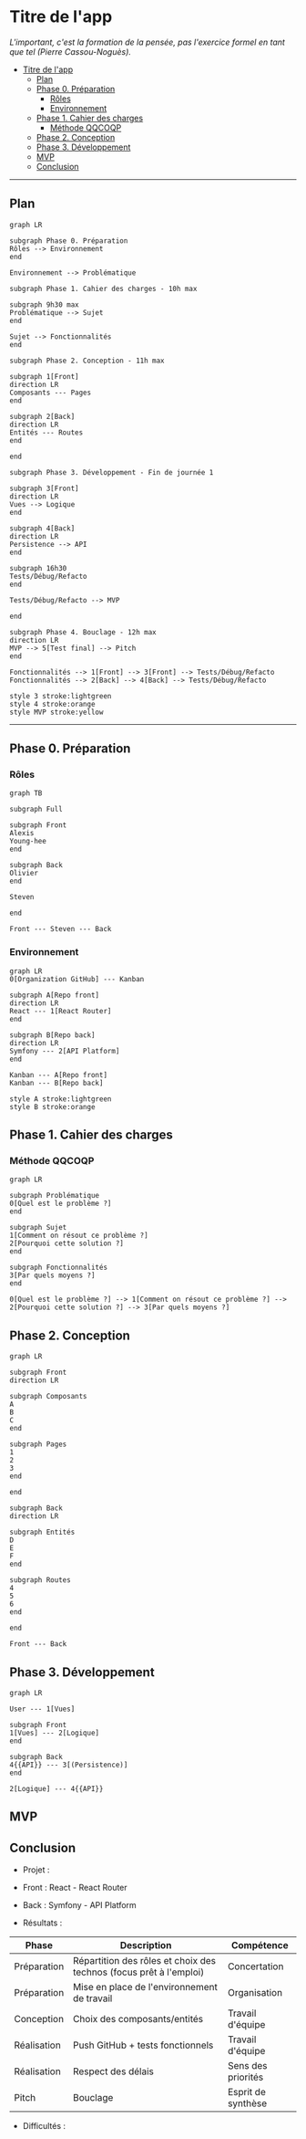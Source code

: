 # Titre de l'app

_L'important, c'est la formation de la pensée, pas l'exercice formel en tant que tel (Pierre Cassou-Noguès)._

- [Titre de l'app](#titre-de-lapp)
  - [Plan](#plan)
  - [Phase 0. Préparation](#phase-0-préparation)
    - [Rôles](#rôles)
    - [Environnement](#environnement)
  - [Phase 1. Cahier des charges](#phase-1-cahier-des-charges)
    - [Méthode QQCOQP](#méthode-qqcoqp)
  - [Phase 2. Conception](#phase-2-conception)
  - [Phase 3. Développement](#phase-3-développement)
  - [MVP](#mvp)
  - [Conclusion](#conclusion)

---

## Plan

```mermaid
graph LR

subgraph Phase 0. Préparation
Rôles --> Environnement
end

Environnement --> Problématique

subgraph Phase 1. Cahier des charges - 10h max

subgraph 9h30 max
Problématique --> Sujet
end

Sujet --> Fonctionnalités
end

subgraph Phase 2. Conception - 11h max

subgraph 1[Front]
direction LR
Composants --- Pages
end

subgraph 2[Back]
direction LR
Entités --- Routes
end

end

subgraph Phase 3. Développement - Fin de journée 1

subgraph 3[Front]
direction LR
Vues --> Logique
end

subgraph 4[Back]
direction LR
Persistence --> API
end

subgraph 16h30
Tests/Débug/Refacto
end

Tests/Débug/Refacto --> MVP

end

subgraph Phase 4. Bouclage - 12h max
direction LR
MVP --> 5[Test final] --> Pitch
end

Fonctionnalités --> 1[Front] --> 3[Front] --> Tests/Débug/Refacto
Fonctionnalités --> 2[Back] --> 4[Back] --> Tests/Débug/Refacto

style 3 stroke:lightgreen
style 4 stroke:orange
style MVP stroke:yellow
```
---

## Phase 0. Préparation

### Rôles

```mermaid
graph TB

subgraph Full

subgraph Front
Alexis
Young-hee
end

subgraph Back
Olivier
end

Steven

end

Front --- Steven --- Back
```

### Environnement

```mermaid
graph LR
0[Organization GitHub] --- Kanban

subgraph A[Repo front]
direction LR
React --- 1[React Router]
end

subgraph B[Repo back]
direction LR
Symfony --- 2[API Platform]
end

Kanban --- A[Repo front]
Kanban --- B[Repo back]

style A stroke:lightgreen
style B stroke:orange

```

## Phase 1. Cahier des charges

### Méthode QQCOQP

```mermaid
graph LR

subgraph Problématique
0[Quel est le problème ?]
end

subgraph Sujet
1[Comment on résout ce problème ?]
2[Pourquoi cette solution ?]
end

subgraph Fonctionnalités
3[Par quels moyens ?]
end

0[Quel est le problème ?] --> 1[Comment on résout ce problème ?] --> 2[Pourquoi cette solution ?] --> 3[Par quels moyens ?]

```

## Phase 2. Conception

```mermaid
graph LR

subgraph Front
direction LR

subgraph Composants
A
B
C
end

subgraph Pages
1
2
3
end

end

subgraph Back
direction LR

subgraph Entités
D
E
F
end

subgraph Routes
4
5
6
end

end

Front --- Back

```

## Phase 3. Développement

```mermaid
graph LR

User --- 1[Vues] 

subgraph Front
1[Vues] --- 2[Logique]
end

subgraph Back
4{{API}} --- 3[(Persistence)]
end

2[Logique] --- 4{{API}}

```

## MVP

## Conclusion

- Projet : 

- Front : React - React Router

- Back : Symfony - API Platform

- Résultats :

| Phase | Description | Compétence
| -------- | -------- | -------- |
| Préparation | Répartition des rôles et choix des technos (focus prêt à l'emploi) | Concertation |
| Préparation | Mise en place de l'environnement de travail | Organisation |
| Conception | Choix des composants/entités | Travail d'équipe |
| Réalisation | Push GitHub + tests fonctionnels | Travail d'équipe |
| Réalisation | Respect des délais | Sens des priorités |
| Pitch | Bouclage | Esprit de synthèse |

- Difficultés :